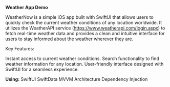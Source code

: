 **Weather App Demo**

WeatherNow is a simple iOS app built with SwiftUI that allows users to quickly check the current weather conditions of any location worldwide. 
It utilizes the WeatherAPI service (https://www.weatherapi.com/login.aspx) to fetch real-time weather data and provides a clean and intuitive interface for users to stay informed about the weather wherever they are.

Key Features:

Instant access to current weather conditions.
Search functionality to find weather information for any location.
User-friendly interface designed with SwiftUI for a seamless experience.


**Using:** 
SwiftUI
SwiftData
MVVM Architecture
Dependency Injection

